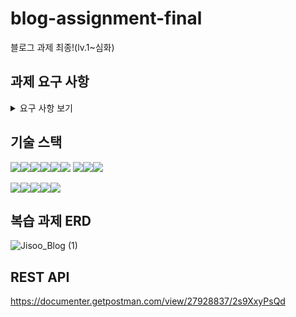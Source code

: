 # blog-assignment-final
블로그 과제 최종!(lv.1~심화)

## 과제 요구 사항
<details>
  <summary>요구 사항 보기</summary>
  <br>
  < 복습 과제 >
  <br><br>
  ✔ 회원가입, 로그인 <br>
  ✔ 게시글 CRUD <br>
  ✔ 댓글 CRUD <br><br>

  < 심화 과제 >
  
  - [ ] 예외 공통화 처리( @RestControllerAdvice )
  - [ ] CustomException 정의 및 SpringAOP 적용
  - [ ] QueryDSL 사용하여 검색 기능 만들기
  - [ ] Pageable을 사용하여 페이징 및 정렬 기능 만들기
  - [ ] Controller 테스트 코드 작성하기
  - [ ] Service 테스트 코드 작성하기
  - [ ] Repository 테스트 코드 작성하기
  - [ ] AWS S3 이용해 이미지 업로드 기능 구현
  - [ ] AWS EC2 이용해 애플리케이션.jar 파일 배포

</details>

## 기술 스택

<img src="https://img.shields.io/badge/java-007396?style=for-the-badge&logo=OpenJDK&logoColor=white"><img src="https://img.shields.io/badge/spring-6DB33F?style=for-the-badge&logo=spring&logoColor=white"><img src="https://img.shields.io/badge/Spring Boot-6DB33F?style=for-the-badge&logo=springboot&logoColor=white"><img src="https://img.shields.io/badge/Spring Security-6DB33F?style=for-the-badge&logo=springsecurity&logoColor=white"><img src="https://img.shields.io/badge/Spring Data JPA-6DB33F?style=for-the-badge&logo=&logoColor=white"><img src="https://img.shields.io/badge/gradle-02303A?style=for-the-badge&logo=gradle&logoColor=white">
<img src="https://img.shields.io/badge/mysql-4479A1?style=for-the-badge&logo=mysql&logoColor=white"><img src="https://img.shields.io/badge/JWT-000000?style=for-the-badge&logo=jsonwebtokens&logoColor=white"><img src="https://img.shields.io/badge/Hibernate-59666C?style=for-the-badge&logo=hibernate&logoColor=white">
<br>

<img src="https://img.shields.io/badge/IntelliJ IDEA-000000?style=for-the-badge&logo=IntelliJ IDEA&logoColor=white"><img src="https://img.shields.io/badge/github-181717?style=for-the-badge&logo=github&logoColor=white"><img src="https://img.shields.io/badge/git-F05032?style=for-the-badge&logo=git&logoColor=white"><img src="https://img.shields.io/badge/Slack-4A154B?style=for-the-badge&logo=Slack&logoColor=white"><img src="https://img.shields.io/badge/Postman-FF6C37?style=for-the-badge&logo=postman&logoColor=white">

## 복습 과제 ERD

![Jisoo_Blog (1)](https://github.com/JisooPyo/blog-assignment-final/assets/130378232/f8cd9a28-a846-417a-8d6b-d2cca3d06669)

## REST API

https://documenter.getpostman.com/view/27928837/2s9XxyPsQd
